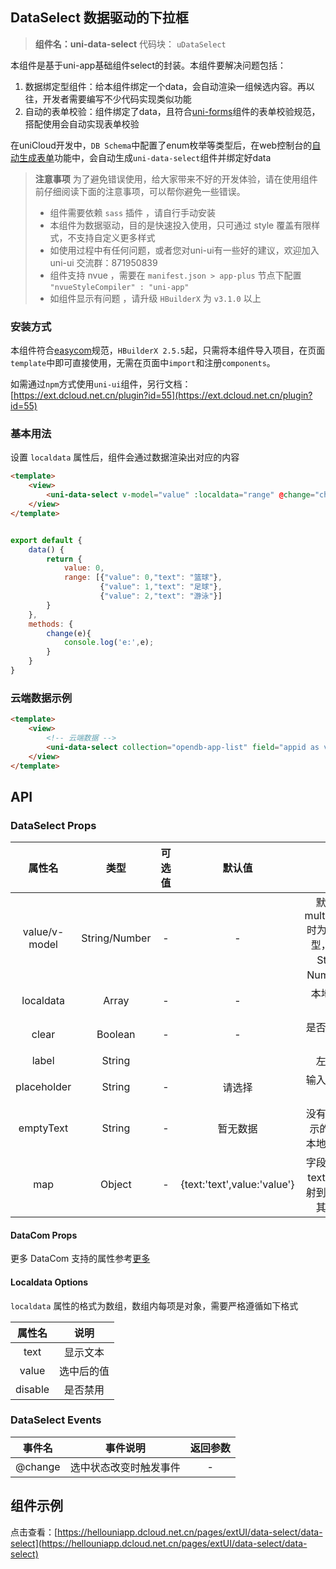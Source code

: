 

## DataSelect 数据驱动的下拉框
> **组件名：uni-data-select**
> 代码块： `uDataSelect`


本组件是基于uni-app基础组件select的封装。本组件要解决问题包括：

1. 数据绑定型组件：给本组件绑定一个data，会自动渲染一组候选内容。再以往，开发者需要编写不少代码实现类似功能
2. 自动的表单校验：组件绑定了data，且符合[uni-forms](https://ext.dcloud.net.cn/plugin?id=2773)组件的表单校验规范，搭配使用会自动实现表单校验

在uniCloud开发中，`DB Schema`中配置了enum枚举等类型后，在web控制台的[自动生成表单](https://uniapp.dcloud.io/uniCloud/schema?id=autocode)功能中，会自动生成``uni-data-select``组件并绑定好data

> **注意事项**
> 为了避免错误使用，给大家带来不好的开发体验，请在使用组件前仔细阅读下面的注意事项，可以帮你避免一些错误。
> - 组件需要依赖 `sass` 插件 ，请自行手动安装
> - 本组件为数据驱动，目的是快速投入使用，只可通过 style 覆盖有限样式，不支持自定义更多样式
> - 如使用过程中有任何问题，或者您对uni-ui有一些好的建议，欢迎加入 uni-ui 交流群：871950839
> - 组件支持 nvue ，需要在 `manifest.json > app-plus` 节点下配置 `"nvueStyleCompiler" : "uni-app"` 
> - 如组件显示有问题 ，请升级 `HBuilderX` 为 `v3.1.0` 以上


### 安装方式

本组件符合[easycom](https://uniapp.dcloud.io/collocation/pages?id=easycom)规范，`HBuilderX 2.5.5`起，只需将本组件导入项目，在页面`template`中即可直接使用，无需在页面中`import`和注册`components`。

如需通过`npm`方式使用`uni-ui`组件，另行文档：[https://ext.dcloud.net.cn/plugin?id=55](https://ext.dcloud.net.cn/plugin?id=55)

### 基本用法

设置 `localdata` 属性后，组件会通过数据渲染出对应的内容


```html
<template>
	<view>
		<uni-data-select v-model="value" :localdata="range" @change="change"></uni-data-select>
	</view>
</template>

```

```javascript

export default {
	data() { 
		return {
			value: 0,
			range: [{"value": 0,"text": "篮球"},
					{"value": 1,"text": "足球"},
					{"value": 2,"text": "游泳"}]
		}
	},
	methods: {
		change(e){
			console.log('e:',e);
		}
	}
}
```

### 云端数据示例


```html
<template>
	<view>
		<!-- 云端数据 -->
		<uni-data-select collection="opendb-app-list" field="appid as value, name as text" label="应用选择" v-model="appid" :clear="false"  />
	</view>
</template>

```


## API

### DataSelect Props

| 属性名		| 类型			|可选值	| 默认值					| 说明															|
| :-:			| :-:			|:-:	|:-:						| :-:															|
|value/v-model	|String/Number	|-		|-							|默认值，multiple=true时为 Array类型，否则为 String或Number类型	|
|localdata		|Array			|-		|-							|本地渲染数据，													|
|clear			|Boolean		|-		|-							|是否清空已选项													|
|label			|String			|		|							|左侧标题														|
|placeholder	|String			|-		|请选择						|输入框的提示文字												|
|emptyText		|String			|-		|暂无数据					|没有数据时显示的文字 ，本地数据无效							|
|map			|Object			|-		|{text:'text',value:'value'}|字段映射，将text/value映射到数据中的其他字段					|

#### DataCom Props

更多 DataCom 支持的属性参考[更多](https://uniapp.dcloud.net.cn/component/datacom.html#%E8%AF%AD%E6%B3%95%E6%89%8B%E5%86%8C)

#### Localdata Options

`localdata` 属性的格式为数组，数组内每项是对象，需要严格遵循如下格式

|属性名		| 说明				|
|:-:			| :-:				|
|text			|显示文本			|
|value		|选中后的值		|
|disable	|是否禁用			|


### DataSelect Events

| 事件名	| 事件说明								| 返回参数|
| :-:		| :-:									| :-:			|
| @change| 选中状态改变时触发事件	| -				|




## 组件示例

点击查看：[https://hellouniapp.dcloud.net.cn/pages/extUI/data-select/data-select](https://hellouniapp.dcloud.net.cn/pages/extUI/data-select/data-select)